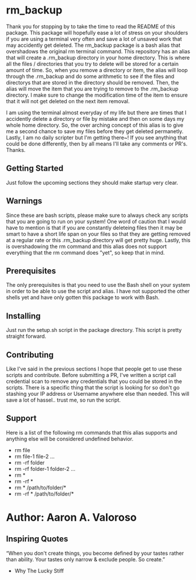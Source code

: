 # rm_backup

Thank you for stopping by to take the time to read the README of this package. This package will hopefully ease a lot of stress on your shoulders if you are using a terminal very often and save a lot of unsaved work that may accidently get deleted. The rm_backup package is a bash alias that overshadows the original rm terminal command. This repository has an alias that will create a .rm_backup directory in your home directory. This is where all the files / directories that you try to delete will be stored for a certain amount of time. So, when you remove a directory or item, the alias will loop through the .rm_backup and do some arithmetic to see if the files and directorys that are stored in the directory should be removed. Then, the alias will move the item that you are trying to remove to the .rm_backup directory. I make sure to change the modification time of the item to ensure that it will not get deleted on the next item removal.

I am using the terminal almost everyday of my life but there are times that I accidently delete a directory or file by mistake and then on some days my whole home directory. So, the over arching concept of this alias is to give me a second chance to save my files before they get deleted permanetly. Lastly, I am no daily scripter but I'm getting there~! If you see anything that could be done differently, then by all means I'll take any comments or PR's. Thanks.


## Getting Started

Just follow the upcoming sections they should make startup very clear.

## Warnings

Since these are bash scripts, please make sure to always check any scripts that you are going to run on your system! One word of caution that I would have to mention is that if you are constantly deleteing files then it may be smart to have a short life span on your files so that they are getting removed at a regular rate or this .rm_backup directory will get pretty huge. Lastly, this is overshadowing the rm command and this alias does not support everything that the rm command does "yet", so keep that in mind.

## Prerequisites

The only prerequisites is that you need to use the Bash shell on your system in order to be able to use the script and alias. I have not supported the other shells yet and have only gotten this package to work with Bash.

## Installing

Just run the setup.sh script in the package directory. This script is pretty straight forward.

## Contributing

Like I've said in the previous sections I hope that people get to use these scripts and contribute. Before submitting a PR, I've written a script call credential scan to remove any credentials that you could be stored in the scripts. There is a specific thing that the script is looking for so don't go stashing your IP address or Username anywhere else than needed. This will save a lot of hassel.. trust me, so run the script. 

## Support

Here is a list of the following rm commands that this alias supports and anything else will be considered undefined behavior.
- rm file
- rm file-1 file-2 ...
- rm -rf folder
- rm -rf folder-1 folder-2 ...
- rm *
- rm -rf *
- rm * /path/to/folder/*
- rm -rf * /path/to/folder/*


# Author: Aaron A. Valoroso


## Inspiring Quotes

“When you don't create things, you become defined by your tastes rather than ability. Your tastes only narrow & exclude people. So create.” 
 - Why The Lucky Stiff


